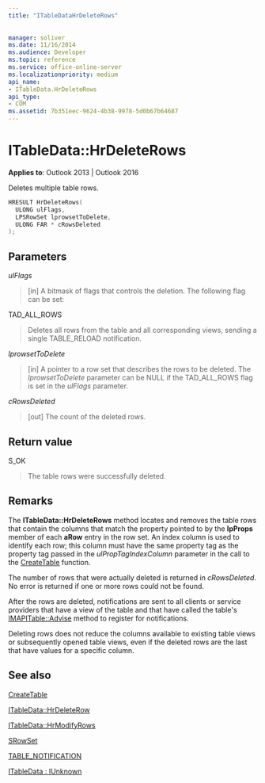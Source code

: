 ```yaml
---
title: "ITableDataHrDeleteRows"
 
 
manager: soliver
ms.date: 11/16/2014
ms.audience: Developer
ms.topic: reference
ms.service: office-online-server
ms.localizationpriority: medium
api_name:
- ITableData.HrDeleteRows
api_type:
- COM
ms.assetid: 7b351eec-9624-4b38-9978-5d0b67b64687
---
```


# ITableData::HrDeleteRows

  
  
**Applies to**: Outlook 2013 | Outlook 2016 
  
Deletes multiple table rows.
  
```cpp
HRESULT HrDeleteRows(
  ULONG ulFlags,
  LPSRowSet lprowsetToDelete,
  ULONG FAR * cRowsDeleted
);
```

## Parameters

 _ulFlags_
  
> [in] A bitmask of flags that controls the deletion. The following flag can be set:
    
TAD_ALL_ROWS 
  
> Deletes all rows from the table and all corresponding views, sending a single TABLE_RELOAD notification.
    
 _lprowsetToDelete_
  
> [in] A pointer to a row set that describes the rows to be deleted. The  _lprowsetToDelete_ parameter can be NULL if the TAD_ALL_ROWS flag is set in the _ulFlags_ parameter. 
    
 _cRowsDeleted_
  
> [out] The count of the deleted rows.
    
## Return value

S_OK 
  
> The table rows were successfully deleted.
    
## Remarks

The **ITableData::HrDeleteRows** method locates and removes the table rows that contain the columns that match the property pointed to by the **lpProps** member of each **aRow** entry in the row set. An index column is used to identify each row; this column must have the same property tag as the property tag passed in the _ulPropTagIndexColumn_ parameter in the call to the [CreateTable](createtable.md) function. 
  
The number of rows that were actually deleted is returned in  _cRowsDeleted_. No error is returned if one or more rows could not be found. 
  
After the rows are deleted, notifications are sent to all clients or service providers that have a view of the table and that have called the table's [IMAPITable::Advise](imapitable-advise.md) method to register for notifications. 
  
Deleting rows does not reduce the columns available to existing table views or subsequently opened table views, even if the deleted rows are the last that have values for a specific column.
  
## See also



[CreateTable](createtable.md)
  
[ITableData::HrDeleteRow](itabledata-hrdeleterow.md)
  
[ITableData::HrModifyRows](itabledata-hrmodifyrows.md)
  
[SRowSet](srowset.md)
  
[TABLE_NOTIFICATION](table_notification.md)
  
[ITableData : IUnknown](itabledataiunknown.md)

